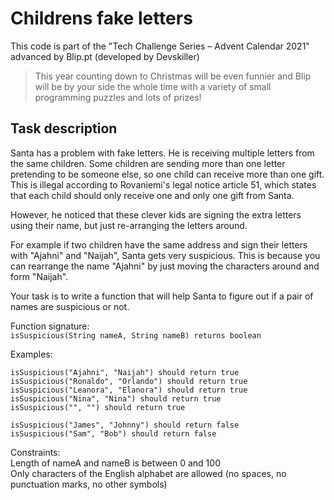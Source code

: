 # Childrens fake letters
This code is part of the "Tech Challenge Series – Advent Calendar 2021" advanced by Blip.pt (developed by Devskiller)

> This year counting down to Christmas will be even funnier and Blip will be by your side the whole time with a variety of small programming puzzles and lots of prizes!


## Task description
Santa has a problem with fake letters. He is receiving multiple letters from the same children. Some children are sending more than one letter pretending to be someone else, so one child can receive more than one gift. This is illegal according to Rovaniemi's legal notice article 51, which states that each child should only receive one and only one gift from Santa.

However, he noticed that these clever kids are signing the extra letters using their name, but just re-arranging the letters around.

For example if two children have the same address and sign their letters with "Ajahni" and "Naijah", Santa gets very suspicious. This is because you can rearrange the name "Ajahni" by just moving the characters around and form "Naijah".

Your task is to write a function that will help Santa to figure out if a pair of names are suspicious or not.

Function signature:<br/>
```isSuspicious(String nameA, String nameB) returns boolean```

Examples:
```
isSuspicious("Ajahni", "Naijah") should return true
isSuspicious("Ronaldo", "Orlando") should return true
isSuspicious("Leanora", "Elanora") should return true
isSuspicious("Nina", "Nina") should return true
isSuspicious("", "") should return true

isSuspicious("James", "Johnny") should return false
isSuspicious("Sam", "Bob") should return false
```
Constraints:<br/>
Length of nameA and nameB is between 0 and 100<br/>
Only characters of the English alphabet are allowed (no spaces, no punctuation marks, no other symbols)
